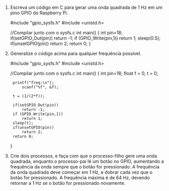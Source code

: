 1. Escreva um código em C para gerar uma onda quadrada de 1 Hz em um pino GPIO do Raspberry Pi.

	#include "gpio_sysfs.h"
	#include <unistd.h>
	
	//Compilar junto com o sysfs.c
	int main()
	{
		int pin=18;
		if(setGPIO_Out(pin))
			return -1;
		if (GPIO_Write(pin,1))
			return 1;
		sleep(0.5);
		if(unsetGPIO(pin))
			return 2;
		return 0;
	}

2. Generalize o código acima para qualquer frequência possível.

	#include "gpio_sysfs.h"
	#include <unistd.h>
	
	//Compilar junto com o sysfs.c
	int main()
	{
		int pin=18;
		float f = 0, t = 0;
	
		printf("freq:\n");
        	scanf("%f", &f);
        	
		t = (1/(2*f));
		
		if(setGPIO_Out(pin))
			return -1;
		if (GPIO_Write(pin,1))
			return 1;
		sleep(t);
		if(unsetGPIO(pin))
			return 2;
		return 0;
	}

3. Crie dois processos, e faça com que o processo-filho gere uma onda quadrada, enquanto o processo-pai lê um botão no GPIO, aumentando a frequência da onda sempre que o botão for pressionado. A frequência da onda quadrada deve começar em 1 Hz, e dobrar cada vez que o botão for pressionado. A frequência máxima é de 64 Hz, devendo retornar a 1 Hz se o botão for pressionado novamente.



